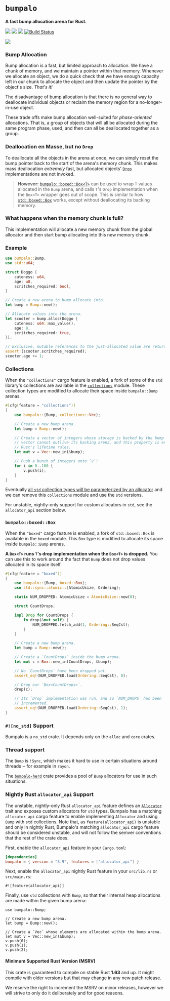# `bumpalo`

**A fast bump allocation arena for Rust.**

[![](https://docs.rs/bumpalo/badge.svg)](https://docs.rs/bumpalo/)
[![](https://img.shields.io/crates/v/bumpalo.svg)](https://crates.io/crates/bumpalo)
[![](https://img.shields.io/crates/d/bumpalo.svg)](https://crates.io/crates/bumpalo)
[![Build Status](https://github.com/fitzgen/bumpalo/workflows/Rust/badge.svg)](https://github.com/fitzgen/bumpalo/actions?query=workflow%3ARust)

![](https://github.com/fitzgen/bumpalo/raw/main/bumpalo.png)

### Bump Allocation

Bump allocation is a fast, but limited approach to allocation. We have a chunk
of memory, and we maintain a pointer within that memory. Whenever we allocate an
object, we do a quick check that we have enough capacity left in our chunk to
allocate the object and then update the pointer by the object's size. *That's
it!*

The disadvantage of bump allocation is that there is no general way to
deallocate individual objects or reclaim the memory region for a
no-longer-in-use object.

These trade offs make bump allocation well-suited for *phase-oriented*
allocations. That is, a group of objects that will all be allocated during the
same program phase, used, and then can all be deallocated together as a group.

### Deallocation en Masse, but no `Drop`

To deallocate all the objects in the arena at once, we can simply reset the bump
pointer back to the start of the arena's memory chunk. This makes mass
deallocation *extremely* fast, but allocated objects' [`Drop`] implementations are
not invoked.

> **However:** [`bumpalo::boxed::Box<T>`][box] can be used to wrap
> `T` values allocated in the `Bump` arena, and calls `T`'s `Drop`
> implementation when the `Box<T>` wrapper goes out of scope. This is similar to
> how [`std::boxed::Box`] works, except without deallocating its backing memory.

[`Drop`]: https://doc.rust-lang.org/std/ops/trait.Drop.html
[box]: https://docs.rs/bumpalo/latest/bumpalo/boxed/struct.Box.html
[`std::boxed::Box`]: https://doc.rust-lang.org/std/boxed/struct.Box.html

### What happens when the memory chunk is full?

This implementation will allocate a new memory chunk from the global allocator
and then start bump allocating into this new memory chunk.

### Example

```rust
use bumpalo::Bump;
use std::u64;

struct Doggo {
    cuteness: u64,
    age: u8,
    scritches_required: bool,
}

// Create a new arena to bump allocate into.
let bump = Bump::new();

// Allocate values into the arena.
let scooter = bump.alloc(Doggo {
    cuteness: u64::max_value(),
    age: 8,
    scritches_required: true,
});

// Exclusive, mutable references to the just-allocated value are returned.
assert!(scooter.scritches_required);
scooter.age += 1;
```

### Collections

When the `"collections"` cargo feature is enabled, a fork of some of the `std`
library's collections are available in the [`collections`] module. These
collection types are modified to allocate their space inside `bumpalo::Bump`
arenas.

[`collections`]: https://docs.rs/bumpalo/latest/bumpalo/collections/index.html

```rust
#[cfg(feature = "collections")]
{
    use bumpalo::{Bump, collections::Vec};

    // Create a new bump arena.
    let bump = Bump::new();

    // Create a vector of integers whose storage is backed by the bump arena. The
    // vector cannot outlive its backing arena, and this property is enforced with
    // Rust's lifetime rules.
    let mut v = Vec::new_in(&bump);

    // Push a bunch of integers onto `v`!
    for i in 0..100 {
        v.push(i);
    }
}
```

Eventually [all `std` collection types will be parameterized by an
allocator](https://github.com/rust-lang/rust/issues/42774) and we can remove
this `collections` module and use the `std` versions.

For unstable, nightly-only support for custom allocators in `std`, see the
`allocator_api` section below.

### `bumpalo::boxed::Box`

When the `"boxed"` cargo feature is enabled, a fork of `std::boxed::Box`
is available in the `boxed` module. This `Box` type is modified to allocate its
space inside `bumpalo::Bump` arenas.

**A `Box<T>` runs `T`'s drop implementation when the `Box<T>` is dropped.** You
can use this to work around the fact that `Bump` does not drop values allocated
in its space itself.

```rust
#[cfg(feature = "boxed")]
{
    use bumpalo::{Bump, boxed::Box};
    use std::sync::atomic::{AtomicUsize, Ordering};

    static NUM_DROPPED: AtomicUsize = AtomicUsize::new(0);

    struct CountDrops;

    impl Drop for CountDrops {
        fn drop(&mut self) {
            NUM_DROPPED.fetch_add(1, Ordering::SeqCst);
        }
    }

    // Create a new bump arena.
    let bump = Bump::new();

    // Create a `CountDrops` inside the bump arena.
    let mut c = Box::new_in(CountDrops, &bump);

    // No `CountDrops` have been dropped yet.
    assert_eq!(NUM_DROPPED.load(Ordering::SeqCst), 0);

    // Drop our `Box<CountDrops>`.
    drop(c);

    // Its `Drop` implementation was run, and so `NUM_DROPS` has been
    // incremented.
    assert_eq!(NUM_DROPPED.load(Ordering::SeqCst), 1);
}
```

### `#![no_std]` Support

Bumpalo is a `no_std` crate. It depends only on the `alloc` and `core` crates.

### Thread support

The `Bump` is `!Sync`, which makes it hard to use in certain situations around
threads ‒ for example in `rayon`.

The [`bumpalo-herd`](https://crates.io/crates/bumpalo-herd) crate provides a
pool of `Bump` allocators for use in such situations.

### Nightly Rust `allocator_api` Support

The unstable, nightly-only Rust `allocator_api` feature defines an [`Allocator`]
trait and exposes custom allocators for `std` types. Bumpalo has a matching
`allocator_api` cargo feature to enable implementing `Allocator` and using
`Bump` with `std` collections. Note that, as `feature(allocator_api)` is
unstable and only in nightly Rust, Bumpalo's matching `allocator_api` cargo
feature should be considered unstable, and will not follow the semver
conventions that the rest of the crate does.

First, enable the `allocator_api` feature in your `Cargo.toml`:

```toml
[dependencies]
bumpalo = { version = "3.9", features = ["allocator_api"] }
```

Next, enable the `allocator_api` nightly Rust feature in your `src/lib.rs` or
`src/main.rs`:

```rust,ignore
#![feature(allocator_api)]
```

Finally, use `std` collections with `Bump`, so that their internal heap
allocations are made within the given bump arena:

```rust,ignore
use bumpalo::Bump;

// Create a new bump arena.
let bump = Bump::new();

// Create a `Vec` whose elements are allocated within the bump arena.
let mut v = Vec::new_in(&bump);
v.push(0);
v.push(1);
v.push(2);
```

[`Allocator`]: https://doc.rust-lang.org/std/alloc/trait.Allocator.html

#### Minimum Supported Rust Version (MSRV)

This crate is guaranteed to compile on stable Rust **1.63** and up. It might
compile with older versions but that may change in any new patch release.

We reserve the right to increment the MSRV on minor releases, however we will
strive to only do it deliberately and for good reasons.
